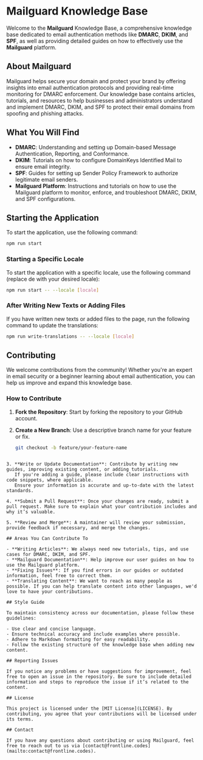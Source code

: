 # Mailguard Knowledge Base

Welcome to the **Mailguard** Knowledge Base, a comprehensive knowledge base dedicated to email authentication methods like **DMARC**, **DKIM**, and **SPF**, as well as providing detailed guides on how to effectively use the **Mailguard** platform.

## About Mailguard

Mailguard helps secure your domain and protect your brand by offering insights into email authentication protocols and providing real-time monitoring for DMARC enforcement. Our knowledge base contains articles, tutorials, and resources to help businesses and administrators understand and implement DMARC, DKIM, and SPF to protect their email domains from spoofing and phishing attacks.

## What You Will Find

- **DMARC**: Understanding and setting up Domain-based Message Authentication, Reporting, and Conformance.
- **DKIM**: Tutorials on how to configure DomainKeys Identified Mail to ensure email integrity.
- **SPF**: Guides for setting up Sender Policy Framework to authorize legitimate email senders.
- **Mailguard Platform**: Instructions and tutorials on how to use the Mailguard platform to monitor, enforce, and troubleshoot DMARC, DKIM, and SPF configurations.

## Starting the Application

To start the application, use the following command:

```bash
npm run start
```

### Starting a Specific Locale

To start the application with a specific locale, use the following command (replace de with your desired locale):

```bash
npm run start -- --locale [locale]
```

### After Writing New Texts or Adding Files

If you have written new texts or added files to the page, run the following command to update the translations:

```bash
npm run write-translations -- --locale [locale]
```

## Contributing

We welcome contributions from the community! Whether you're an expert in email security or a beginner learning about email authentication, you can help us improve and expand this knowledge base.

### How to Contribute

1. **Fork the Repository**: Start by forking the repository to your GitHub account.

2. **Create a New Branch**: Use a descriptive branch name for your feature or fix.
   ```bash
   git checkout -b feature/your-feature-name
   ```

```

3. **Write or Update Documentation**: Contribute by writing new guides, improving existing content, or adding tutorials.
   If you're adding a guide, please include clear instructions with code snippets, where applicable.
   Ensure your information is accurate and up-to-date with the latest standards.

4. **Submit a Pull Request**: Once your changes are ready, submit a pull request. Make sure to explain what your contribution includes and why it’s valuable.

5. **Review and Merge**: A maintainer will review your submission, provide feedback if necessary, and merge the changes.

## Areas You Can Contribute To

- **Writing Articles**: We always need new tutorials, tips, and use cases for DMARC, DKIM, and SPF.
- **Mailguard Documentation**: Help improve our user guides on how to use the Mailguard platform.
- **Fixing Issues**: If you find errors in our guides or outdated information, feel free to correct them.
- **Translating Content**: We want to reach as many people as possible. If you can help translate content into other languages, we'd love to have your contributions.

## Style Guide

To maintain consistency across our documentation, please follow these guidelines:

- Use clear and concise language.
- Ensure technical accuracy and include examples where possible.
- Adhere to Markdown formatting for easy readability.
- Follow the existing structure of the knowledge base when adding new content.

## Reporting Issues

If you notice any problems or have suggestions for improvement, feel free to open an issue in the repository. Be sure to include detailed information and steps to reproduce the issue if it’s related to the content.

## License

This project is licensed under the [MIT License](LICENSE). By contributing, you agree that your contributions will be licensed under its terms.

## Contact

If you have any questions about contributing or using Mailguard, feel free to reach out to us via [contact@frontline.codes](mailto:contact@frontline.codes).
```
